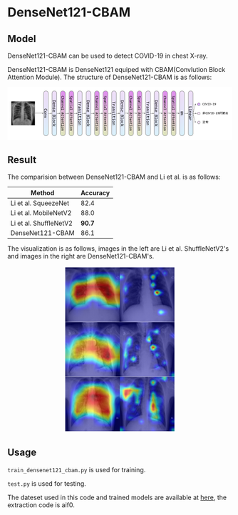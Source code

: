 <style>
table {
margin: auto;
}
</style>

DenseNet121-CBAM
=
Model
-
DenseNet121-CBAM can be used to detect COVID-19 in chest X-ray.

DenseNet121-CBAM is DenseNet121 equiped with CBAM(Convlution Block Attention Module). The structure of DenseNet121-CBAM is as follows:

![Image](image/DenseNet121-CBAM2.png)

Result
-
The comparision between DenseNet121-CBAM and Li et al. is as follows:

Method | Accuracy
-|-
Li et al. SqueezeNet | 82.4
Li et al. MobileNetV2 | 88.0
Li et al. ShuffleNetV2 | **90.7**
DenseNet121-CBAM | 86.1

The visualization is as follows, images in the left are Li et al. ShuffleNetV2's and images in the right are DenseNet121-CBAM's.
<div align=center>
<img src="image/result-figure12.png" width="50%" height="50%"/>
</div>

Usage
-
``train_densenet121_cbam.py`` is used for training.

``test.py`` is used for testing.

The dateset used in this code and trained models are available at [here](https://pan.baidu.com/s/11b_xsLhIf6DQNbAhSH6VTA), the extraction code is aif0.